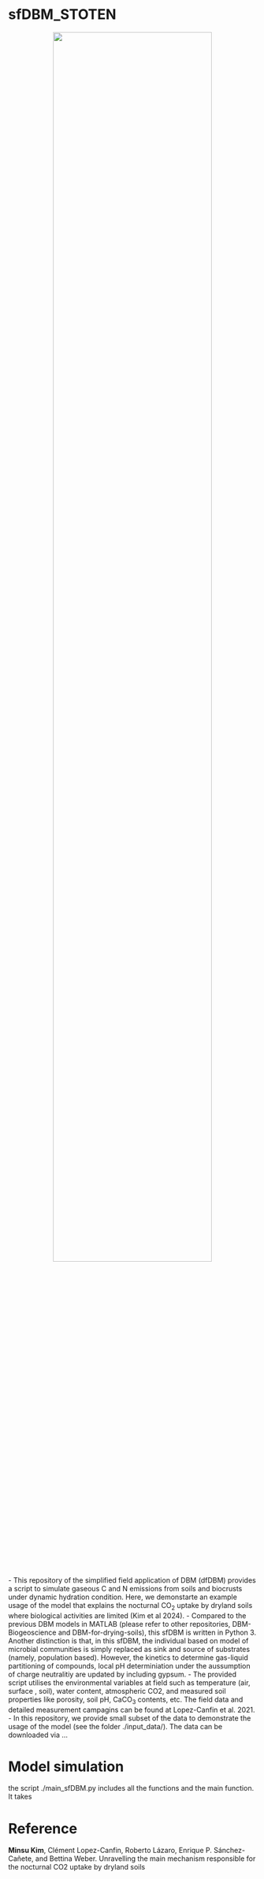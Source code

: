 # sfDBM_STOTEN

   <p align='center'><img src="https://github.com/minsughim/sfDBM_STOTEN/blob/main/Graphical_abstract.png" width="80%"/></p>
 - This repository of the simplified field application of DBM (dfDBM) provides a script to simulate gaseous C and N emissions from soils and biocrusts under dynamic hydration condition. Here, we demonstarte an example usage of the model that explains the nocturnal CO<sub>2</sub> uptake by dryland soils where biological activities are limited (Kim et al 2024). 
 - Compared to the previous DBM models in MATLAB (please refer to other repositories, DBM-Biogeoscience and DBM-for-drying-soils), this sfDBM is written in Python 3. Another distinction is that, in this sfDBM, the individual based on model of microbial communities is simply replaced as sink and source of substrates (namely, population based). However, the kinetics to determine gas-liquid partitioning of compounds, local pH determiniation under the aussumption of charge neutralitiy are updated by including gypsum.
 - The provided script utilises the environmental variables at field such as temperature (air, surface , soil), water content, atmospheric CO2, and measured soil properties like porosity, soil pH, CaCO<sub>3</sub> contents, etc. The field data and detailed measurement campagins can be found at  Lopez-Canfin et al. 2021.
-  In this repository, we provide small subset of the data to demonstrate the usage of the model (see the folder ./input_data/). The data can be downloaded via … 
 
 # Model simulation
the script ./main_sfDBM.py includes all the functions and the main function. It takes  

# Reference
**Minsu Kim**, Clément Lopez-Canfin, Roberto Lázaro, Enrique P. Sánchez-Cañete, and Bettina Weber.  Unravelling the main mechanism responsible for the nocturnal CO2 uptake by dryland soils

